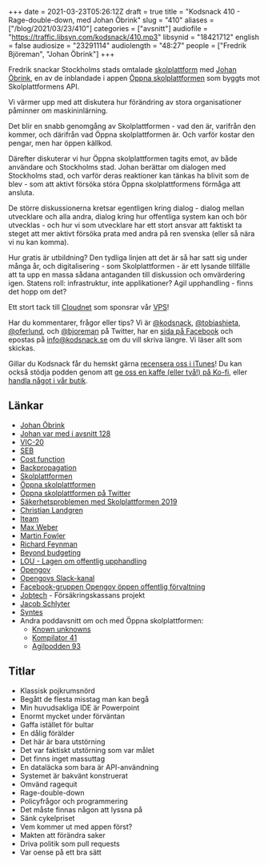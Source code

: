 +++
date = 2021-03-23T05:26:12Z
draft = true
title = "Kodsnack 410 - Rage-double-down, med Johan Öbrink"
slug = "410"
aliases = ["/blog/2021/03/23/410"]
categories = ["avsnitt"]
audiofile = "https://traffic.libsyn.com/kodsnack/410.mp3"
libsynid = "18421712"
english = false
audiosize = "23291114"
audiolength = "48:27"
people = ["Fredrik Björeman", "Johan Öbrink"]
+++

Fredrik snackar Stockholms stads omtalade [skolplattform](https://www.dn.se/sthlm/sa-blev-skolplattformen-en-it-katastrof/) med [Johan Öbrink](https://www.linkedin.com/in/johanobrink/), en av de inblandade i appen [Öppna skolplattformen](https://skolplattformen.org/) som byggts mot Skolplattformens API.

Vi värmer upp med att diskutera hur förändring av stora organisationer påminner om maskininlärning.

Det blir en snabb genomgång av Skolplattformen - vad den är, varifrån den kommer, och därifrån vad Öppna skolplattformen är. Och varför kostar den pengar, men har öppen källkod.

Därefter diskuterar vi hur Öppna skolplattformen tagits emot, av både användare och Stockholms stad. Johan berättar om dialogen med Stockholms stad, och varför deras reaktioner kan tänkas ha blivit som de blev - som att aktivt försöka störa Öppna skolplattformens förmåga att ansluta.

De större diskussionerna kretsar egentligen kring dialog - dialog mellan utvecklare och alla andra, dialog kring hur offentliga system kan och bör utvecklas - och hur vi som utvecklare har ett stort ansvar att faktiskt ta steget att mer aktivt försöka prata med andra på ren svenska (eller så nära vi nu kan komma).

Hur gratis är utbildning? Den tydliga linjen att det är så har satt sig under många år, och digitalisering - som Skolplattformen - är ett lysande tillfälle att ta upp en massa sådana antaganden till diskussion och omvärdering igen. Statens roll: infrastruktur, inte applikationer? Agil upphandling - finns det hopp om det?

Ett stort tack till [Cloudnet](http://www.cloudnet.se) som sponsrar vår [VPS](http://en.wikipedia.org/wiki/Virtual_private_server)!

Har du kommentarer, frågor eller tips? Vi är [@kodsnack](https://www.twitter.com/kodsnack), [@tobiashieta](https://www.twitter.com/tobiashieta), [@oferlund](https://www.twitter.com/oferlund), och [@bjoreman](https://www.twitter.com/bjoreman) på Twitter, har en [sida på Facebook](https://www.facebook.com/kodsnack) och epostas på [info@kodsnack.se](mailto:info@kodsnack.se) om du vill skriva längre. Vi läser allt som skickas.

Gillar du Kodsnack får du hemskt gärna [recensera oss i iTunes](http://itunes.apple.com/se/podcast/kodsnack/id561631498?l=en)! Du kan också stödja podden genom att <a href="https://ko-fi.com/kodsnack" rel="payment">ge oss en kaffe (eller två!) på Ko-fi</a>, eller [handla något i vår butik](https://shop.spreadshirt.se/kodsnack/).

## Länkar ##
* [Johan Öbrink](https://www.linkedin.com/in/johanobrink/)
* [Johan var med i avsnitt 128](https://kodsnack.se/128/)
* [VIC-20](https://en.wikipedia.org/wiki/Commodore_VIC-20)
* [SEB](https://sv.wikipedia.org/wiki/Skandinaviska_Enskilda_Banken)
* [Cost function](https://en.wikipedia.org/wiki/Loss_function)
* [Backpropagation](https://en.wikipedia.org/wiki/Backpropagation)
* [Skolplattformen](https://www.dn.se/sthlm/sa-blev-skolplattformen-en-it-katastrof/)
* [Öppna skolplattformen](https://skolplattformen.org/)
* [Öppna skolplattformen på Twitter](https://twitter.com/oppnaskolplatt)
* [Säkerhetsproblemen med Skolplattformen 2019](https://www.nyteknik.se/sakerhet/stockholm-panikstanger-skolplattform-chockerande-att-sakerheten-ar-sa-dalig-6968823)
* [Christian Landgren](https://twitter.com/landgren)
* [Iteam](https://www.iteam.se/)
* [Max Weber](https://en.wikipedia.org/wiki/Max_Weber)
* [Martin Fowler](https://en.wikipedia.org/wiki/Martin_Fowler_%28software_engineer%29)
* [Richard Feynman](https://en.wikipedia.org/wiki/Richard_Feynman)
* [Beyond budgeting](https://corporatefinanceinstitute.com/resources/knowledge/finance/beyond-budgeting/)
* [LOU - Lagen om offentlig upphandling](https://sv.wikipedia.org/wiki/Lagen_om_offentlig_upphandling)
* [Opengov](http://opengovhub.org/)
* [Opengovs Slack-kanal](http://opengov-slack.herokuapp.com/)
* [Facebook-gruppen Opengov öppen offentlig förvaltning](https://www.facebook.com/groups/opengov)
* [Jobtech](https://jobtechdev.se/) - Försäkringskassans projekt
* [Jacob Schlyter](https://www.linkedin.com/in/jakob/?originalSubdomain=se)
* [Syntes](https://en.wikipedia.org/wiki/Dialectic#Hegelian_dialectic)
* Andra poddavsnitt om och med Öppna skolplattformen:
    - [Known unknowns](https://anchor.fm/knownunknowns/episodes/Open-sourcing-your-code-isnt-sharing-your-profits--its-sharing-your-risks-er10eh)
    - [Kompilator 41](https://kompilator.se/041/)
    - [Agilpodden 93](https://agilpodden.podbean.com/e/93-agil-skolplattformen/)


## Titlar ##
* Klassisk pojkrumsnörd
* Begått de flesta misstag man kan begå
* Min huvudsakliga IDE är Powerpoint
* Enormt mycket under förväntan
* Gaffa istället för bultar
* En dålig förälder
* Det här är bara utstörning
* Det var faktiskt utstörning som var målet
* Det finns inget massuttag
* En dataläcka som bara är API-användning
* Systemet är bakvänt konstruerat
* Omvänd ragequit
* Rage-double-down
* Policyfrågor och programmering
* Det måste finnas någon att lyssna på
* Sänk cykelpriset
* Vem kommer ut med appen först?
* Makten att förändra saker
* Driva politik som pull requests
* Var oense på ett bra sätt